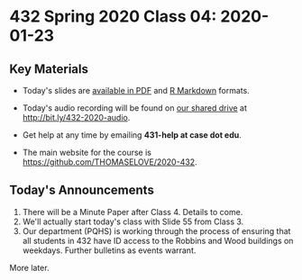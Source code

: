 # 432 Spring 2020 Class 04: 2020-01-23

## Key Materials

- Today's slides are [available in PDF](https://github.com/THOMASELOVE/2020-432/blob/master/classes/class04/432_2020_slides04.pdf) and [R Markdown](https://github.com/THOMASELOVE/2020-432/blob/master/classes/class04/432_2020_slides04.Rmd) formats.
- Today's audio recording will be found on [our shared drive](http://bit.ly/432-2020-audio) at http://bit.ly/432-2020-audio.

- Get help at any time by emailing **431-help at case dot edu**.
- The main website for the course is https://github.com/THOMASELOVE/2020-432.

## Today's Announcements

1. There will be a Minute Paper after Class 4. Details to come.
2. We'll actually start today's class with Slide 55 from Class 3.
3. Our department (PQHS) is working through the process of ensuring that all students in 432 have ID access to the Robbins and Wood buildings on weekdays. Further bulletins as events warrant.

More later.
